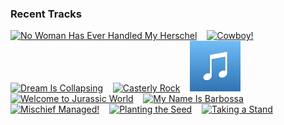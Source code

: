 ### Recent Tracks
[<img src='https://lastfm.freetls.fastly.net/i/u/300x300/ba94ae4bc6e39beb6b517762e18d63de.png' width='16%' height='16%' alt='No Woman Has Ever Handled My Herschel'>](https://www.last.fm/music/geoff%2bzanelli/_/no%2bwoman%2bhas%2bever%2bhandled%2bmy%2bherschel)&nbsp;&nbsp;&nbsp;&nbsp;[<img src='https://lastfm.freetls.fastly.net/i/u/300x300/6e01fdc62a3a4e488ee3909da9b744db.png' width='16%' height='16%' alt='Cowboy!'>](https://www.last.fm/music/randy%2bnewman/_/cowboy%2521)&nbsp;&nbsp;&nbsp;&nbsp;[<img src='https://lastfm.freetls.fastly.net/i/u/300x300/899ae404dc224d70bc8e6a5224c803f4.png' width='16%' height='16%' alt='Dream Is Collapsing'>](https://www.last.fm/music/hans%2bzimmer/_/dream%2bis%2bcollapsing)&nbsp;&nbsp;&nbsp;&nbsp;[<img src='https://lastfm.freetls.fastly.net/i/u/300x300/ce5054350b03ec0fd8b28b18f48554fb.png' width='16%' height='16%' alt='Casterly Rock'>](https://www.last.fm/music/ramin%2bdjawadi/_/casterly%2brock)&nbsp;&nbsp;&nbsp;&nbsp;[<img src='https://github.com/atfinke/atfinke/blob/master/placeholder.jpeg?raw=true' width='16%' height='16%' alt='Yodas Theme - From "Star Wars: The Empire Strikes Back"'>](https://www.last.fm/music/london%2bvoices/_/yoda%2527s%2btheme%2b-%2bfrom%2b%2522star%2bwars%253a%2bthe%2bempire%2bstrikes%2bback%2522)&nbsp;&nbsp;&nbsp;&nbsp;<br>[<img src='https://lastfm.freetls.fastly.net/i/u/300x300/81ffc0f58d8eddb9a2d57806c8f9d0bb.png' width='16%' height='16%' alt='Welcome to Jurassic World'>](https://www.last.fm/music/michael%2bgiacchino/_/welcome%2bto%2bjurassic%2bworld)&nbsp;&nbsp;&nbsp;&nbsp;[<img src='https://lastfm.freetls.fastly.net/i/u/300x300/ba94ae4bc6e39beb6b517762e18d63de.png' width='16%' height='16%' alt='My Name Is Barbossa'>](https://www.last.fm/music/geoff%2bzanelli/_/my%2bname%2bis%2bbarbossa)&nbsp;&nbsp;&nbsp;&nbsp;[<img src='https://lastfm.freetls.fastly.net/i/u/300x300/e79053f7d62b4e9cb377cce864a40d8e.png' width='16%' height='16%' alt='Mischief Managed!'>](https://www.last.fm/music/john%2bwilliams/_/mischief%2bmanaged%2521)&nbsp;&nbsp;&nbsp;&nbsp;[<img src='https://lastfm.freetls.fastly.net/i/u/300x300/40ea665057a5358fa8e04356af7efa98.png' width='16%' height='16%' alt='Planting the Seed'>](https://www.last.fm/music/david%2bholmes/_/planting%2bthe%2bseed)&nbsp;&nbsp;&nbsp;&nbsp;[<img src='https://lastfm.freetls.fastly.net/i/u/300x300/409b7224df0157b838d5760839e5aa6a.png' width='16%' height='16%' alt='Taking a Stand'>](https://www.last.fm/music/henry%2bjackman/_/taking%2ba%2bstand)&nbsp;&nbsp;&nbsp;&nbsp;<br>